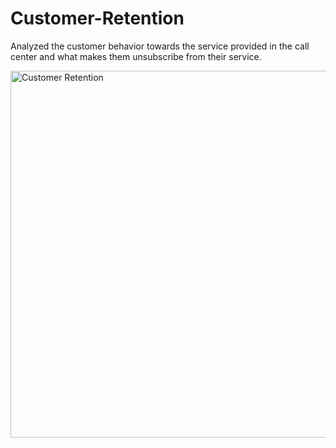 # Customer-Retention
Analyzed the customer behavior towards the service provided in the call center and what makes them unsubscribe from their service.



<img width="587" alt="Customer Retention" src="https://github.com/SowmiyaC02/Customer-Retention/assets/125535938/48f35e76-ea97-4482-bb3a-b01ef848d745">
